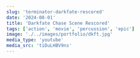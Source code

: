 ```yaml
---
slug: 'terminator-darkfate-rescored'
date: '2024-08-01'
title: 'Darkfate Chase Scene Rescored'
tags: ['action', 'movie', 'percussion', 'epic']
image: './../images/portfolio/dkft.jpg'
media_type: 'youtube'
media_src: 'tiDuLHBV9ns'
---
```

